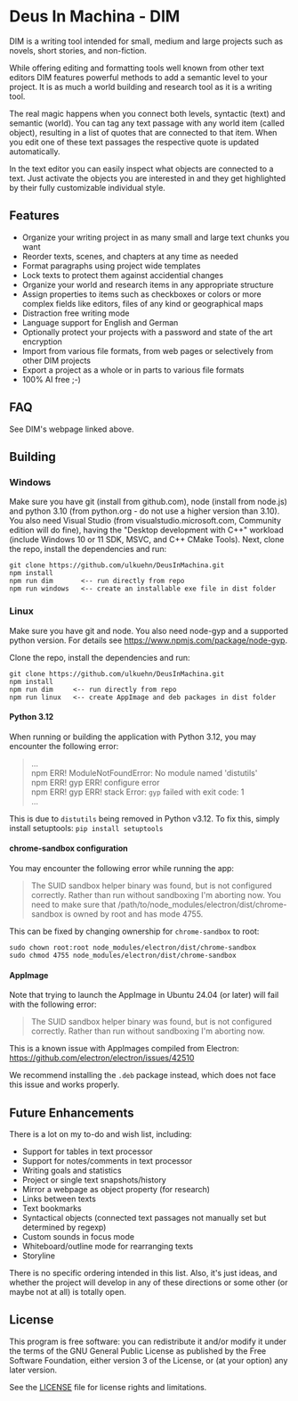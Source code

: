 # Deus In Machina - DIM

DIM is a writing tool intended for small, medium and large projects such as novels, short stories, and non-fiction.

While offering editing and formatting tools well known from other text editors DIM features powerful methods to add a semantic level to your project. It is as much a world building and research tool as it is a writing tool.

The real magic happens when you connect both levels, syntactic (text) and semantic (world). You can tag any text passage with any world item (called object), resulting in a list of quotes that are connected to that item. When you edit one of these text passages the respective quote is updated automatically.

In the text editor you can easily inspect what objects are connected to a text. Just activate the objects you are interested in and they get highlighted by their fully customizable individual style.

## Features

- Organize your writing project in as many small and large text chunks you want
- Reorder texts, scenes, and chapters at any time as needed
- Format paragraphs using project wide templates
- Lock texts to protect them against accidential changes
- Organize your world and research items in any appropriate structure
- Assign properties to items such as checkboxes or colors or more complex fields like editors, files of any kind or geographical maps
- Distraction free writing mode
- Language support for English and German
- Optionally protect your projects with a password and state of the art encryption
- Import from various file formats, from web pages or selectively from other DIM projects
- Export a project as a whole or in parts to various file formats
- 100% AI free ;-)

## FAQ

See DIM's webpage linked above.


## Building

### Windows

Make sure you have git (install from github.com), node (install from node.js) and python 3.10 (from python.org - do not use a higher version than 3.10). You also need Visual Studio (from visualstudio.microsoft.com, Community edition will do fine), having the "Desktop development with C++" workload (include Windows 10 or 11 SDK, MSVC, and C++ CMake Tools). Next, clone the repo, install the dependencies and run:

```
git clone https://github.com/ulkuehn/DeusInMachina.git
npm install
npm run dim       <-- run directly from repo
npm run windows   <-- create an installable exe file in dist folder
```

### Linux

Make sure you have git and node. You also need node-gyp and a supported python version. For details see https://www.npmjs.com/package/node-gyp.

Clone the repo, install the dependencies and run:

```
git clone https://github.com/ulkuehn/DeusInMachina.git
npm install
npm run dim     <-- run directly from repo
npm run linux   <-- create AppImage and deb packages in dist folder
```

#### Python 3.12

When running or building the application with Python 3.12, you may encounter the
following error:

> ...  
> npm ERR! ModuleNotFoundError: No module named 'distutils'  
> npm ERR! gyp ERR! configure error  
> npm ERR! gyp ERR! stack Error: `gyp` failed with exit code: 1  
> ...

This is due to `distutils` being removed in Python v3.12. To fix this, simply
install setuptools: `pip install setuptools`

#### chrome-sandbox configuration

You may encounter the following error while running the app:

> The SUID sandbox helper binary was found, but is not configured correctly. Rather than run without sandboxing I'm aborting now. You need to make sure that /path/to/node_modules/electron/dist/chrome-sandbox is owned by root and has mode 4755.

This can be fixed by changing ownership for `chrome-sandbox` to root:

```
sudo chown root:root node_modules/electron/dist/chrome-sandbox
sudo chmod 4755 node_modules/electron/dist/chrome-sandbox
```

#### AppImage

Note that trying to launch the AppImage in Ubuntu 24.04 (or later) will fail
with the following error:

> The SUID sandbox helper binary was found, but is not configured correctly.
> Rather than run without sandboxing I'm aborting now.

This is a known issue with AppImages compiled from Electron: https://github.com/electron/electron/issues/42510

We recommend installing the `.deb` package instead, which does not face this
issue and works properly.


## Future Enhancements

There is a lot on my to-do and wish list, including:
- Support for tables in text processor
- Support for notes/comments in text processor
- Writing goals and statistics
- Project or single text snapshots/history
- Mirror a webpage as object property (for research)
- Links between texts
- Text bookmarks
- Syntactical objects (connected text passages not manually set but determined by regexp)
- Custom sounds in focus mode
- Whiteboard/outline mode for rearranging texts
- Storyline

There is no specific ordering intended in this list. Also, it's just ideas, and whether the project will develop in any of these directions or some other (or maybe not at all) is totally open.


## License

This program is free software: you can redistribute it and/or modify it under the terms of the GNU General Public License as published by the Free Software Foundation, either version 3 of the License, or (at your option) any later version.

See the [LICENSE](./LICENSE.md) file for license rights and limitations.
